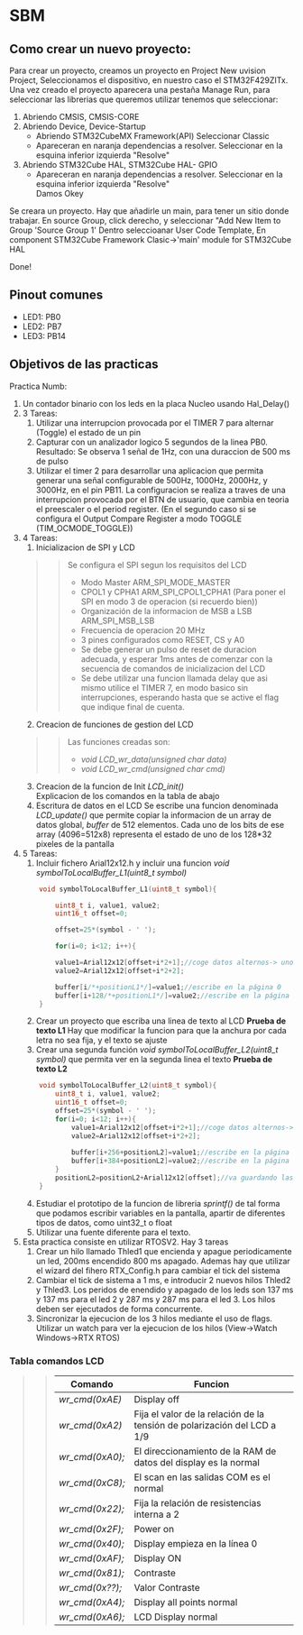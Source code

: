 # SBM

## Como crear un nuevo proyecto:
Para crear un proyecto, creamos un proyecto en Project New uvision Project, Seleccionamos el dispositivo, en nuestro caso el
STM32F429ZITx. Una vez creado el proyecto aparecera una pestaña Manage Run, para seleccionar las librerias que queremos utilizar tenemos que seleccionar:   
1. Abriendo CMSIS, CMSIS-CORE   
2. Abriendo Device, Device-Startup   
	- Abriendo STM32CubeMX Framework(API) Seleccionar Classic   
	- Apareceran en naranja dependencias a resolver. Seleccionar en la esquina inferior izquierda "Resolve"   
3. Abriendo STM32Cube HAL, STM32Cube HAL- GPIO  
	- Apareceran en naranja dependencias a resolver. Seleccionar en la esquina inferior izquierda "Resolve"  
Damos Okey  

Se creara un proyecto. Hay que añadirle un main, para tener un sitio donde trabajar.
En source Group, click derecho, y seleccionar "Add New Item to Group 'Source Group 1'
Dentro seleccioanar User Code Template, En component STM32Cube Framework Clasic->'main' module for STM32Cube HAL  

Done!

## Pinout comunes
* LED1: PB0
* LED2: PB7
* LED3: PB14
## Objetivos de las practicas
Practica Numb:
1. Un contador binario con los leds en la placa Nucleo usando Hal_Delay()  
2. 3 Tareas:
	1. Utilizar una interrupcion provocada por el TIMER 7 para alternar (Toggle) el estado de un pin
	2. Capturar con un analizador logico 5 segundos de la linea PB0. Resultado: Se observa 1 señal de 1Hz, con una duraccion de 500 ms de pulso
	3. Utilizar el timer 2 para desarrollar una aplicacion que permita generar una señal configurable de 500Hz, 1000Hz, 2000Hz, y 3000Hz, en el pin PB11. La configuracion se realiza a traves de una interrupcion provocada por el BTN de usuario, que cambia en teoria el preescaler o el period register. (En el segundo caso si se configura el Output Compare Register a modo TOGGLE (TIM_OCMODE_TOGGLE))
3. 4 Tareas:
	1. Inicializacion de SPI y LCD
	>> Se configura el SPI segun los requisitos del LCD 
	>> * Modo Master ARM_SPI_MODE_MASTER
	>> * CPOL1 y CPHA1 ARM_SPI_CPOL1_CPHA1 (Para poner el SPI en modo 3 de operacion (si recuerdo bien))
	>> * Organización de la informacion de MSB a LSB ARM_SPI_MSB_LSB
	>> * Frecuencia de operacion 20 MHz
	>> * 3 pines configurados como RESET, CS y A0
	>> * Se debe generar un pulso de reset de duracion adecuada, y esperar 1ms antes de comenzar con la secuencia de comandos de inicializacion del LCD
	>> * Se debe utilizar una funcion llamada delay que asi mismo utilice el TIMER 7, en modo basico sin interrupciones, esperando hasta que se active el flag que indique final de cuenta.
	>>  
	2. Creacion de funciones de gestion del LCD
	>> Las funciones creadas son:  
	>> * *void LCD_wr_data(unsigned char data)*
	>> * *void LCD_wr_cmd(unsigned char cmd)*
	>>
	3. Creacion de la funcion de Init *LCD_init()*  
	Explicacion de los comandos en la tabla de abajo
	4. Escritura de datos en el LCD
	Se escribe una funcion denominada *LCD_update()* que permite copiar la informacion de un array de datos global, *buffer* de 512 elementos. Cada uno de los bits de ese array (4096=512x8) representa el estado de uno de los 128*32 pixeles de la pantalla
4. 5 Tareas:
	1. Incluir fichero Arial12x12.h y incluir una funcion *void symbolToLocalBuffer_L1(uint8_t symbol)*
	```C
		void symbolToLocalBuffer_L1(uint8_t symbol){
	
			uint8_t i, value1, value2;
			uint16_t offset=0;
	
			offset=25*(symbol - ' ');
	
			for(i=0; i<12; i++){
	
			value1=Arial12x12[offset+i*2+1];//coge datos alternos-> uno si,uno no, empezando por el 1 en el valor 1 y el dos en el valor 2
			value2=Arial12x12[offset+i*2+2];
	
			buffer[i/*+positionL1*/]=value1;//escribe en la página 0
			buffer[i+128/*+positionL1*/]=value2;//escribe en la página 1
		} 
	```
	2. Crear un proyecto que escriba una linea de texto al LCD **Prueba de texto L1** Hay que modificar la funcion para que la anchura por cada letra no sea fija, y el texto se ajuste
	3. Crear una segunda función *void symbolToLocalBuffer_L2(uint8_t symbol)* que permita ver en la segunda linea el texto **Prueba de texto L2**
	```C
		void symbolToLocalBuffer_L2(uint8_t symbol){
			uint8_t i, value1, value2;
			uint16_t offset=0;
			offset=25*(symbol - ' ');
			for(i=0; i<12; i++){
				value1=Arial12x12[offset+i*2+1];//coge datos alternos-> uno si,uno no, empezando por el 1 en el valor 1 y el dos en el valor 2
				value2=Arial12x12[offset+i*2+2];
					
				buffer[i+256+positionL2]=value1;//escribe en la página 0
				buffer[i+384+positionL2]=value2;//escribe en la página 1
			}
			positionL2=positionL2+Arial12x12[offset];//va guardando las posiciones finales de las letras para que continue por ahí
		}
	```
	4. Estudiar el prototipo de la funcion de libreria *sprintf()* de tal forma que podamos escribir variables en la pantalla, apartir de diferentes tipos de datos, como uint32_t o float
	5. Utilizar una fuente diferente para el texto.
5. Esta practica consiste en utilizar RTOSV2. Hay 3 tareas
	1. Crear un hilo llamado Thled1 que encienda y apague periodicamente un led, 200ms encendido 800 ms apagado.
	Ademas hay que utilizar el wizard del fihero RTX_Config.h para cambiar el tick del sistema
	2. Cambiar el tick de sistema a 1 ms, e introducir 2 nuevos hilos Thled2 y Thled3. Los peridos de enendido y apagado de los leds son 137 ms y 137 ms para el led 2 y 287 ms y 287 ms para el led 3. Los hilos deben ser ejecutados de forma concurrente.
	3. Sincronizar la ejecucion de los 3 hilos mediante el uso de flags. Utilizar un watch para ver la ejecucion de los hilos (View->Watch Windows->RTX RTOS)

### Tabla comandos LCD
>> | Comando         | Funcion                                                                  |
>> |-----------------|--------------------------------------------------------------------------|
>> | *wr_cmd(0xAE)*  | Display off                                                              |
>> | *wr_cmd(0xA2)*  | Fija el valor de la relación de la tensión de polarización del LCD a 1/9 |
>> | *wr_cmd(0xA0);* | El direccionamiento de la RAM de datos del display es la normal          |
>> | *wr_cmd(0xC8);* | El scan en las salidas COM es el normal                                  |
>> | *wr_cmd(0x22);* | Fija la relación de resistencias interna a 2                             |
>> | *wr_cmd(0x2F);* | Power on                                                                 |
>> | *wr_cmd(0x40);* | Display empieza en la línea 0                                            |
>> | *wr_cmd(0xAF);* | Display ON                                                               |
>> | *wr_cmd(0x81);* | Contraste                                                                |
>> | *wr_cmd(0x??);* | Valor Contraste                                                          |
>> | *wr_cmd(0xA4);* | Display all points normal                                                |
>> | *wr_cmd(0xA6);* | LCD Display normal                                                       | 
	

	
